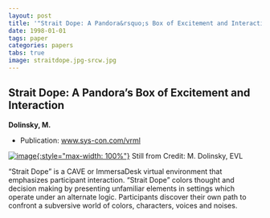 ```yaml
---
layout: post
title: '"Strait Dope: A Pandora&rsquo;s Box of Excitement and Interaction"'
date: 1998-01-01
tags: paper
categories: papers
tabs: true
image: straitdope.jpg-srcw.jpg
---
```


## Strait Dope: A Pandora&rsquo;s Box of Excitement and Interaction
**Dolinsky, M.**
- Publication: www.sys-con.com/vrml


[![image](https://www.evl.uic.edu/output/originals/straitdope.jpg-srcw.jpg){:style="max-width: 100%"}](https://www.evl.uic.edu/output/originals/straitdope.jpg-srcw.jpg)
Still from
Credit: M. Dolinsky, EVL

&ldquo;Strait Dope&rdquo; is a CAVE or ImmersaDesk virtual environment that emphasizes participant interaction. &ldquo;Strait Dope&rdquo; colors thought and decision making by presenting unfamiliar elements in settings which operate under an alternate logic. Participants discover their own path to confront a subversive world of colors, characters, voices and noises.